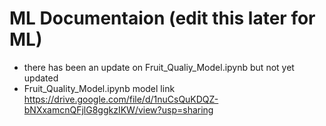 # ML Documentaion (edit this later for ML)

- there has been an update on Fruit_Qualiy_Model.ipynb but not yet updated
- Fruit_Quality_Model.ipynb model link https://drive.google.com/file/d/1nuCsQuKDQZ-bNXxamcnQFjlG8ggkzIKW/view?usp=sharing

